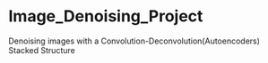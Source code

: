 # Image_Denoising_Project
Denoising images with a Convolution-Deconvolution(Autoencoders) Stacked Structure
